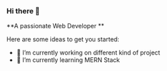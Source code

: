 ### Hi there 👋

**A passionate Web Developer ** 

Here are some ideas to get you started:

- 🔭 I’m currently working on different kind of project
- 🌱 I’m currently learning MERN Stack



<!--
**Bristy1501/Bristy1501** is a ✨ _special_ ✨ repository because its `README.md` (this file) appears on your GitHub profile.

Here are some ideas to get you started:

- 🔭 I’m currently working on ...
- 🌱 I’m currently learning ...
- 👯 I’m looking to collaborate on ...
- 🤔 I’m looking for help with ...
- 💬 Ask me about ...
- 📫 How to reach me: ...
- 😄 Pronouns: ...
- ⚡ Fun fact: ...
-->

